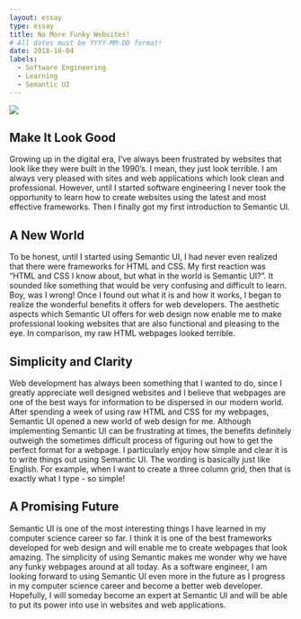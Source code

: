 ```yaml
---
layout: essay
type: essay
title: No More Funky Websites!
# All dates must be YYYY-MM-DD format!
date: 2018-10-04
labels:
  - Software Engineering
  - Learning
  - Semantic UI
---
```


<img class="ui right spaced image" src="https://semantic-ui.com/images/examples/theming.png">

## Make It Look Good

Growing up in the digital era, I’ve always been frustrated by websites that look like they were built in the 1990’s. I mean, they just look terrible. I am always very pleased with sites and web applications which look clean and professional. However, until I started software engineering I never took the opportunity to learn how to create websites using the latest and most effective frameworks. Then I finally got my first introduction to Semantic UI.

## A New World

To be honest, until I started using Semantic UI, I had never even realized that there were frameworks for HTML and CSS. My first reaction was “HTML and CSS I know about, but what in the world is Semantic UI?”. It sounded like something that would be very confusing and difficult to learn. Boy, was I wrong! Once I found out what it is and how it works, I began to realize the wonderful benefits it offers for web developers. The aesthetic aspects which Semantic UI offers for web design now enable me to make professional looking websites that are also functional and pleasing to the eye. In comparison, my raw HTML webpages looked terrible. 

## Simplicity and Clarity

Web development has always been something that I wanted to do, since I greatly appreciate well designed websites and I believe that webpages are one of the best ways for information to be dispersed in our modern world. After spending a week of using raw HTML and CSS for my webpages, Semantic UI opened a new world of web design for me. Although implementing Semantic UI can be frustrating at times, the benefits definitely outweigh the sometimes difficult process of figuring out how to get the perfect format for a webpage. I particularly enjoy how simple and clear it is to write things out using Semantic UI. The wording is basically just like English. For example, when I want to create a three column grid, then that is exactly what I type - so simple!

## A Promising Future

Semantic UI is one of the most interesting things I have learned in my computer science career so far. I think it is one of the best frameworks developed for web design and will enable me to create webpages that look amazing. The simplicity of using Semantic makes me wonder why we have any funky webpages around at all today. As a software engineer, I am looking forward to using Semantic UI even more in the future as I progress in my computer science career and become a better web developer. Hopefully, I will someday become an expert at Semantic UI and will be able to put its power into use in websites and web applications.
